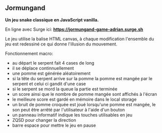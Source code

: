 ## Jormungand

**Un jeu snake classique en JavaScript vanilla.**

En ligne avec Surge ici: **https://jormungand-game-adrian.surge.sh**  

Le jeu utilise la balise HTML canvas, à chaque modification l'ensemble du jeu est redessiné ce qui donne l'illusion du mouvement.  

Fonctionnement macro: 
- au départ le serpent fait 4 cases de long
- il se déplace continnuellement
- une pomme est générée aléatoirement
- si la tête du serpent arrive sur la pomme la pomme est mangée par le serpent et celui ci gandit d'une case
- si le serpent se mord la queue la partie est terminée
- un score ainsi que le nombre de pomme mangée sont affichés à l'écran
- le meilleure score est gardé en mémoire dans le local storage
- un bruit de pomme croquée est joué lorsqu'une pomme est mangée, le son peut être arrêté par l'utilisateur à l'aide d'un bouton
- un panneau informatif indique les touches utilisables en jeu
- ZQSD pour changer la direction
- barre espace pour mettre le jeu en pause

